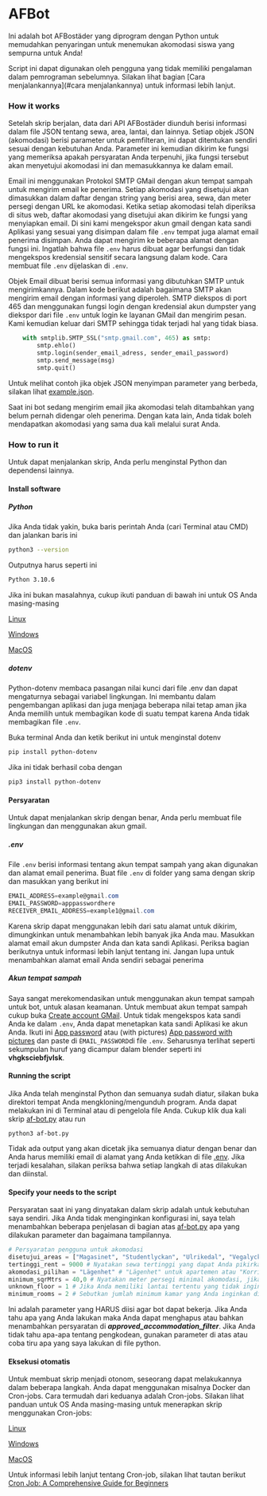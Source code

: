 # AFBot
Ini adalah bot AFBostäder yang diprogram dengan Python untuk memudahkan penyaringan untuk menemukan akomodasi siswa yang sempurna untuk Anda!

Script ini dapat digunakan oleh pengguna yang tidak memiliki pengalaman dalam pemrograman sebelumnya. Silakan lihat bagian [Cara menjalankannya](#cara menjalankannya) untuk informasi lebih lanjut.


### How it works

Setelah skrip berjalan, data dari API AFBostäder diunduh berisi informasi dalam file JSON tentang sewa, area, lantai, dan lainnya.
Setiap objek JSON (akomodasi) berisi parameter untuk pemfilteran, ini dapat ditentukan sendiri sesuai dengan kebutuhan Anda. Parameter ini kemudian dikirim ke fungsi yang memeriksa apakah persyaratan Anda terpenuhi, jika fungsi tersebut akan menyetujui akomodasi ini dan memasukkannya ke dalam email.

Email ini menggunakan Protokol SMTP GMail dengan akun tempat sampah untuk mengirim email ke penerima. Setiap akomodasi yang disetujui akan dimasukkan dalam daftar dengan string yang berisi area, sewa, dan meter persegi dengan URL ke akomodasi. Ketika setiap akomodasi telah diperiksa di situs web, daftar akomodasi yang disetujui akan dikirim ke fungsi yang menyiapkan email. Di sini kami mengekspor akun gmail dengan kata sandi Aplikasi yang sesuai yang disimpan dalam file ```.env``` tempat juga alamat email penerima disimpan. Anda dapat mengirim ke beberapa alamat dengan fungsi ini. Ingatlah bahwa file ```.env``` harus dibuat agar berfungsi dan tidak mengekspos kredensial sensitif secara langsung dalam kode. Cara membuat file ```.env``` dijelaskan di ```.env```.

Objek Email dibuat berisi semua informasi yang dibutuhkan SMTP untuk mengirimkannya. Dalam kode berikut adalah bagaimana SMTP akan mengirim email dengan informasi yang diperoleh. SMTP diekspos di port 465 dan menggunakan fungsi login dengan kredensial akun dumpster yang diekspor dari file ```.env``` untuk login ke layanan GMail dan mengirim pesan. Kami kemudian keluar dari SMTP sehingga tidak terjadi hal yang tidak biasa.

```python
    with smtplib.SMTP_SSL("smtp.gmail.com", 465) as smtp:
        smtp.ehlo()
        smtp.login(sender_email_adress, sender_email_password)
        smtp.send_message(msg)
        smtp.quit()
```

Untuk melihat contoh jika objek JSON menyimpan parameter yang berbeda, silakan lihat [example.json](example.json).

Saat ini bot sedang mengirim email jika akomodasi telah ditambahkan yang belum pernah didengar oleh penerima. Dengan kata lain, Anda tidak boleh mendapatkan akomodasi yang sama dua kali melalui surat Anda.

### How to run it

Untuk dapat menjalankan skrip, Anda perlu menginstal Python dan dependensi lainnya.

#### Install software
##### Python
Jika Anda tidak yakin, buka baris perintah Anda (cari Terminal atau CMD) dan jalankan baris ini
```bash
python3 --version
```
Outputnya harus seperti ini
```bash
Python 3.10.6
```
Jika ini bukan masalahnya, cukup ikuti panduan di bawah ini untuk OS Anda masing-masing

[Linux](https://docs.python-guide.org/starting/install3/linux/)

[Windows](https://www.digitalocean.com/community/tutorials/install-python-windows-10    )

[MacOS](https://www.dataquest.io/blog/installing-python-on-mac/)


##### dotenv

Python-dotenv membaca pasangan nilai kunci dari file .env dan dapat mengaturnya sebagai variabel lingkungan. Ini membantu dalam pengembangan aplikasi dan juga menjaga beberapa nilai tetap aman jika Anda memilih untuk membagikan kode di suatu tempat karena Anda tidak membagikan file ```.env```.

Buka terminal Anda dan ketik berikut ini untuk menginstal dotenv
```bash
pip install python-dotenv
```
Jika ini tidak berhasil coba dengan
```bash
pip3 install python-dotenv
```


#### Persyaratan
Untuk dapat menjalankan skrip dengan benar, Anda perlu membuat file lingkungan dan menggunakan akun gmail.

##### .env
File ```.env``` berisi informasi tentang akun tempat sampah yang akan digunakan dan alamat email penerima. Buat file ```.env``` di folder yang sama dengan skrip dan masukkan yang berikut ini

```c#
EMAIL_ADDRESS=example@gmail.com
EMAIL_PASSWORD=apppasswordhere
RECEIVER_EMAIL_ADDRESS=example1@gmail.com
```
Karena skrip dapat menggunakan lebih dari satu alamat untuk dikirim, dimungkinkan untuk menambahkan lebih banyak jika Anda mau. Masukkan alamat email akun dumpster Anda dan kata sandi Aplikasi. Periksa bagian berikutnya untuk informasi lebih lanjut tentang ini. Jangan lupa untuk menambahkan alamat email Anda sendiri sebagai penerima

##### Akun tempat sampah
Saya sangat merekomendasikan untuk menggunakan akun tempat sampah untuk bot, untuk alasan keamanan. Untuk membuat akun tempat sampah cukup buka [Create account GMail](https://support.google.com/mail/answer/56256?hl=en). Untuk tidak mengekspos kata sandi Anda ke dalam ```.env```, Anda dapat menetapkan kata sandi Aplikasi ke akun Anda. Ikuti ini [App password](https://support.google.com/mail/answer/185833?hl=en-GB) atau (with pictures) [App password with pictures](https://devanswers.co/create-application-specific-password-gmail/) dan paste di ```ÈMAIL_PASSWORD```di file ```.env```. Seharusnya terlihat seperti sekumpulan huruf yang dicampur dalam blender seperti ini **vhgksciebfjvlsk**.

#### Running the script

Jika Anda telah menginstal Python dan semuanya sudah diatur, silakan buka direktori tempat Anda mengkloning/mengunduh program. Anda dapat melakukan ini di Terminal atau di pengelola file Anda.
Cukup klik dua kali skrip [af-bot.py](af-bot.py) atau run
```
python3 af-bot.py
```
Tidak ada output yang akan dicetak jika semuanya diatur dengan benar dan Anda harus memiliki email di alamat yang Anda ketikkan di file [.env](#.env). Jika terjadi kesalahan, silakan periksa bahwa setiap langkah di atas dilakukan dan diinstal.


#### Specify your needs to the script

Persyaratan saat ini yang dinyatakan dalam skrip adalah untuk kebutuhan saya sendiri. Jika Anda tidak menginginkan konfigurasi ini, saya telah menambahkan beberapa penjelasan di bagian atas [af-bot.py](af-bot.py) apa yang dilakukan parameter dan bagaimana tampilannya.

```python
# Persyaratan pengguna untuk akomodasi
disetujui_areas = ["Magasinet", "Studentlyckan", "Ulrikedal", "Vegalyckan"] # Area yang akan dipilih tercantum di sini https://www.afbostader.se/lediga-bostader/bostadsomraden/, ketikkan saja namanya dengan "" dan pisahkan setiap nama dengan ,
tertinggi_rent = 9000 # Nyatakan sewa tertinggi yang dapat Anda pikirkan, jika Anda tidak memiliki batas atas, ketikkan angka yang sangat tinggi
akomodasi_pilihan = "Lägenhet" # "Lägenhet" untuk apartemen atau "Korridorrum" untuk kamar koridor
minimum_sqrMtrs = 40,0 # Nyatakan meter persegi minimal akomodasi, jika ukuran bukan masalah, ketik saja angka yang sangat kecil
unknown_floor = 1 # Jika Anda memiliki lantai tertentu yang tidak ingin Anda tempati, ketik ini, hanya berfungsi untuk satu lantai
minimum_rooms = 2 # Sebutkan jumlah minimum kamar yang Anda inginkan di akomodasi, hanya berlaku untuk "Lägenhet"
```

Ini adalah parameter yang HARUS diisi agar bot dapat bekerja. Jika Anda tahu apa yang Anda lakukan maka Anda dapat menghapus atau bahkan menambahkan persyaratan di ***approved_accommodation_filter***. Jika Anda tidak tahu apa-apa tentang pengkodean, gunakan parameter di atas atau coba tiru apa yang saya lakukan di file python.

#### Eksekusi otomatis

Untuk membuat skrip menjadi otonom, seseorang dapat melakukannya dalam beberapa langkah. Anda dapat menggunakan misalnya Docker dan Cron-jobs.
Cara termudah dari keduanya adalah Cron-jobs. Silakan lihat panduan untuk OS Anda masing-masing untuk menerapkan skrip menggunakan Cron-jobs:

[Linux](https://www.freecodecamp.org/news/cron-jobs-in-linux/)

[Windows](https://active-directory-wp.com/docs/Usage/How_to_add_a_cron_job_on_Windows/index.html)

[MacOS](https://anvilproject.org/guides/content/creating-links)

Untuk informasi lebih lanjut tentang Cron-job, silakan lihat tautan berikut [Cron Job: A Comprehensive Guide for Beginners](https://www.hostinger.com/tutorials/cron-job)

